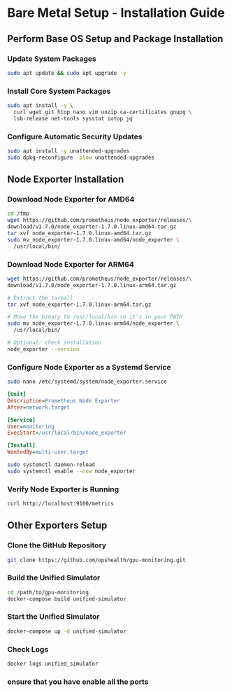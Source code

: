 # Bare Metal Setup - Installation Guide

## Perform Base OS Setup and Package Installation

### Update System Packages

```bash
sudo apt update && sudo apt upgrade -y
```

### Install Core System Packages

```bash
sudo apt install -y \
  curl wget git htop nano vim unzip ca-certificates gnupg \
  lsb-release net-tools sysstat iotop jq
```

### Configure Automatic Security Updates

```bash
sudo apt install -y unattended-upgrades
sudo dpkg-reconfigure -plow unattended-upgrades
```

## Node Exporter Installation

### Download Node Exporter for AMD64

```bash
cd /tmp
wget https://github.com/prometheus/node_exporter/releases/\
download/v1.7.0/node_exporter-1.7.0.linux-amd64.tar.gz
tar xvf node_exporter-1.7.0.linux-amd64.tar.gz
sudo mv node_exporter-1.7.0.linux-amd64/node_exporter \
  /usr/local/bin/
```

### Download Node Exporter for ARM64

```bash
wget https://github.com/prometheus/node_exporter/releases/\
download/v1.7.0/node_exporter-1.7.0.linux-arm64.tar.gz

# Extract the tarball
tar xvf node_exporter-1.7.0.linux-arm64.tar.gz

# Move the binary to /usr/local/bin so it's in your PATH
sudo mv node_exporter-1.7.0.linux-arm64/node_exporter \
  /usr/local/bin/

# Optional: check installation
node_exporter --version
```

### Configure Node Exporter as a Systemd Service

```bash
sudo nano /etc/systemd/system/node_exporter.service
```

```ini
[Unit]
Description=Prometheus Node Exporter
After=network.target

[Service]
User=monitoring
ExecStart=/usr/local/bin/node_exporter

[Install]
WantedBy=multi-user.target
```

```bash
sudo systemctl daemon-reload
sudo systemctl enable --now node_exporter
```

### Verify Node Exporter is Running

```bash
curl http://localhost:9100/metrics
```

## Other Exporters Setup

### Clone the GitHub Repository

```bash
git clone https://github.com/opshealth/gpu-monitoring.git
```

### Build the Unified Simulator

```bash
cd /path/to/gpu-monitoring
docker-compose build unified-simulator
```

### Start the Unified Simulator

```bash
docker-compose up -d unified-simulator
```

### Check Logs

```bash
docker logs unified_simulator
```
### ensure that you have enable all the ports 

